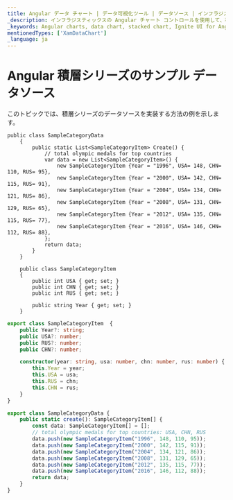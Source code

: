 ```yaml
---
title: Angular データ チャート | データ可視化ツール | データソース | インフラジスティックス
_description: インフラジスティックスの Angular チャート コントロールを使用して、積層型棒、積層型エリアなどの積層型チャートを作成します。Ignite UI for Angular グラフ タイプについて説明します。
_keywords: Angular charts, data chart, stacked chart, Ignite UI for Angular, Infragistics, data source, Angular チャート, データ チャート, 積層型チャート, インフラジスティックス, データソース
mentionedTypes: ['XamDataChart']
_language: ja
---
```


# Angular 積層シリーズのサンプル データソース

このトピックでは、積層シリーズのデータソースを実装する方法の例を示します。

    public class SampleCategoryData
        {
            public static List<SampleCategoryItem> Create() {
                // total olympic medals for top countries
                var data = new List<SampleCategoryItem>() {
                    new SampleCategoryItem {Year = "1996", USA= 148, CHN= 110, RUS= 95},
                    new SampleCategoryItem {Year = "2000", USA= 142, CHN= 115, RUS= 91},
                    new SampleCategoryItem {Year = "2004", USA= 134, CHN= 121, RUS= 86},
                    new SampleCategoryItem {Year = "2008", USA= 131, CHN= 129, RUS= 65},
                    new SampleCategoryItem {Year = "2012", USA= 135, CHN= 115, RUS= 77},
                    new SampleCategoryItem {Year = "2016", USA= 146, CHN= 112, RUS= 88},
                };
                return data;
            }
        }

        public class SampleCategoryItem
        {    
            public int USA { get; set; }
            public int CHN { get; set; }
            public int RUS { get; set; }

            public string Year { get; set; }
        }

```ts
export class SampleCategoryItem  {
    public Year?: string;
    public USA?: number;
    public RUS?: number;
    public CHN?: number;

    constructor(year: string, usa: number, chn: number, rus: number) {
        this.Year = year;
        this.USA = usa;
        this.RUS = chn;
        this.CHN = rus;
    }
}

export class SampleCategoryData {
    public static create(): SampleCategoryItem[] {
        const data: SampleCategoryItem[] = [];
        // total olympic medals for top countries: USA, CHN, RUS
        data.push(new SampleCategoryItem("1996", 148, 110, 95));
        data.push(new SampleCategoryItem("2000", 142, 115, 91));
        data.push(new SampleCategoryItem("2004", 134, 121, 86));
        data.push(new SampleCategoryItem("2008", 131, 129, 65));
        data.push(new SampleCategoryItem("2012", 135, 115, 77));
        data.push(new SampleCategoryItem("2016", 146, 112, 88));
        return data;
    }
}
```
